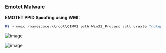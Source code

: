 ### Emotet Malware 





**EMOTET PPID Spoofing using WMI:**


```powershell
PS > wmic /namespace:\\root\CIMV2 path Win32_Process call create "notepad.exe"
```


![image](https://user-images.githubusercontent.com/75935486/153729571-33b13901-b82b-4307-95be-1ab6530fdeb0.png)






![image](https://user-images.githubusercontent.com/75935486/153729993-192b6fff-e24f-40fa-9756-0f1d2d14339c.png)
